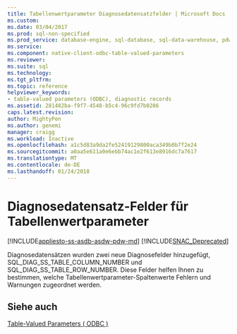 ```yaml
---
title: Tabellenwertparameter Diagnosedatensatzfelder | Microsoft Docs
ms.custom: 
ms.date: 03/04/2017
ms.prod: sql-non-specified
ms.prod_service: database-engine, sql-database, sql-data-warehouse, pdw
ms.service: 
ms.component: native-client-odbc-table-valued-parameters
ms.reviewer: 
ms.suite: sql
ms.technology: 
ms.tgt_pltfrm: 
ms.topic: reference
helpviewer_keywords:
- table-valued parameters (ODBC), diagnostic records
ms.assetid: 281482ba-f9f7-4548-b5c4-96c9fd7b0286
caps.latest.revision: 
author: MightyPen
ms.author: genemi
manager: craigg
ms.workload: Inactive
ms.openlocfilehash: a1c5d83a9da2fe52419129800aca349b0b7f2e24
ms.sourcegitcommit: a0aa5e611a0e6ebb74ac1e2f613e8916dc7a7617
ms.translationtype: MT
ms.contentlocale: de-DE
ms.lasthandoff: 01/24/2018
---
```

# <a name="table-valued-parameter-diagnostic-record-fields"></a>Diagnosedatensatz-Felder für Tabellenwertparameter
[!INCLUDE[appliesto-ss-asdb-asdw-pdw-md](../../includes/appliesto-ss-asdb-asdw-pdw-md.md)]
[!INCLUDE[SNAC_Deprecated](../../includes/snac-deprecated.md)]

  Diagnosedatensätzen wurden zwei neue Diagnosefelder hinzugefügt, SQL_DIAG_SS_TABLE_COLUMN_NUMBER und SQL_DIAG_SS_TABLE_ROW_NUMBER. Diese Felder helfen Ihnen zu bestimmen, welche Tabellenwertparameter-Spaltenwerte Fehlern und Warnungen zugeordnet werden.  
  
## <a name="see-also"></a>Siehe auch  
 [Table-Valued Parameters &#40; ODBC &#41;](../../relational-databases/native-client-odbc-table-valued-parameters/table-valued-parameters-odbc.md)  
  
  
